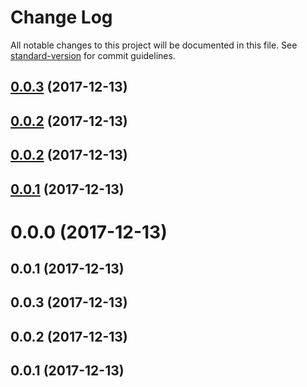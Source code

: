 # Change Log

All notable changes to this project will be documented in this file. See [standard-version](https://github.com/conventional-changelog/standard-version) for commit guidelines.

<a name="0.0.3"></a>
## [0.0.3](https://github.com/boyisboyis/fooder/compare/v0.0.2...v0.0.3) (2017-12-13)



<a name="0.0.2"></a>
## [0.0.2](https://github.com/boyisboyis/fooder/compare/v0.0.1...v0.0.2) (2017-12-13)



<a name="0.0.2"></a>
## [0.0.2](https://github.com/boyisboyis/fooder/compare/v0.0.1...v0.0.2) (2017-12-13)



<a name="0.0.1"></a>
## [0.0.1](https://github.com/boyisboyis/fooder/compare/v0.0.0...v0.0.1) (2017-12-13)



<a name="0.0.0"></a>
# 0.0.0 (2017-12-13)



<a name="0.0.1"></a>
## 0.0.1 (2017-12-13)



<a name="0.0.3"></a>
## 0.0.3 (2017-12-13)



<a name="0.0.2"></a>
## 0.0.2 (2017-12-13)



<a name="0.0.1"></a>
## 0.0.1 (2017-12-13)

